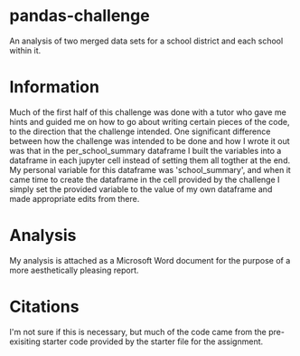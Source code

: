 # pandas-challenge
An analysis of two merged data sets for a school district and each school within it.

# Information

  Much of the first half of this challenge was done with a tutor who gave me hints and guided me on how to go about writing certain pieces of the code, to the direction that the challenge intended. One significant difference between how the challenge was intended to be done and how I wrote it out was that in the per_school_summary dataframe I built the variables into a dataframe in each jupyter cell instead of setting them all togther at the end. My personal variable for this dataframe was 'school_summary', and when it came time to create the dataframe in the cell provided by the challenge I simply set the provided variable to the value of my own dataframe and made appropriate edits from there.

 # Analysis 
  My analysis is attached as a Microsoft Word document for the purpose of a more aesthetically pleasing report. 

# Citations
  I'm not sure if this is necessary, but much of the code came from the pre-exisiting starter code provided by the starter file for the assignment.
